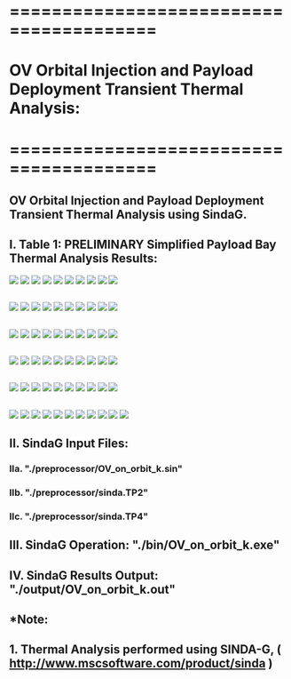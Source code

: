 # ========================================
# OV Orbital Injection and Payload Deployment Transient Thermal Analysis:
# ========================================

## OV Orbital Injection and Payload Deployment Transient Thermal Analysis using SindaG.

##
## I. Table 1: PRELIMINARY Simplified Payload Bay Thermal Analysis Results:
![](./images/Summary_OV_On_Orbit_Results_Page_01.png)
![](./images/Summary_OV_On_Orbit_Results_Page_02.png)
![](./images/Summary_OV_On_Orbit_Results_Page_03.png)
![](./images/Summary_OV_On_Orbit_Results_Page_04.png)
![](./images/Summary_OV_On_Orbit_Results_Page_05.png)
![](./images/Summary_OV_On_Orbit_Results_Page_06.png)
![](./images/Summary_OV_On_Orbit_Results_Page_07.png)
![](./images/Summary_OV_On_Orbit_Results_Page_08.png)
![](./images/Summary_OV_On_Orbit_Results_Page_09.png)
![](./images/Summary_OV_On_Orbit_Results_Page_10.png)

##
![](./images/Summary_OV_On_Orbit_Results_Page_11.png)
![](./images/Summary_OV_On_Orbit_Results_Page_12.png)
![](./images/Summary_OV_On_Orbit_Results_Page_13.png)
![](./images/Summary_OV_On_Orbit_Results_Page_14.png)
![](./images/Summary_OV_On_Orbit_Results_Page_15.png)
![](./images/Summary_OV_On_Orbit_Results_Page_16.png)
![](./images/Summary_OV_On_Orbit_Results_Page_17.png)
![](./images/Summary_OV_On_Orbit_Results_Page_18.png)
![](./images/Summary_OV_On_Orbit_Results_Page_19.png)
![](./images/Summary_OV_On_Orbit_Results_Page_20.png)

##
![](./images/Summary_OV_On_Orbit_Results_Page_21.png)
![](./images/Summary_OV_On_Orbit_Results_Page_22.png)
![](./images/Summary_OV_On_Orbit_Results_Page_23.png)
![](./images/Summary_OV_On_Orbit_Results_Page_24.png)
![](./images/Summary_OV_On_Orbit_Results_Page_25.png)
![](./images/Summary_OV_On_Orbit_Results_Page_26.png)
![](./images/Summary_OV_On_Orbit_Results_Page_27.png)
![](./images/Summary_OV_On_Orbit_Results_Page_28.png)
![](./images/Summary_OV_On_Orbit_Results_Page_29.png)
![](./images/Summary_OV_On_Orbit_Results_Page_30.png)

##
![](./images/Summary_OV_On_Orbit_Results_Page_31.png)
![](./images/Summary_OV_On_Orbit_Results_Page_32.png)
![](./images/Summary_OV_On_Orbit_Results_Page_33.png)
![](./images/Summary_OV_On_Orbit_Results_Page_34.png)
![](./images/Summary_OV_On_Orbit_Results_Page_35.png)
![](./images/Summary_OV_On_Orbit_Results_Page_36.png)
![](./images/Summary_OV_On_Orbit_Results_Page_37.png)
![](./images/Summary_OV_On_Orbit_Results_Page_38.png)
![](./images/Summary_OV_On_Orbit_Results_Page_39.png)
![](./images/Summary_OV_On_Orbit_Results_Page_40.png)

##
![](./images/Summary_OV_On_Orbit_Results_Page_41.png)
![](./images/Summary_OV_On_Orbit_Results_Page_42.png)
![](./images/Summary_OV_On_Orbit_Results_Page_43.png)
![](./images/Summary_OV_On_Orbit_Results_Page_44.png)
![](./images/Summary_OV_On_Orbit_Results_Page_45.png)
![](./images/Summary_OV_On_Orbit_Results_Page_46.png)
![](./images/Summary_OV_On_Orbit_Results_Page_47.png)
![](./images/Summary_OV_On_Orbit_Results_Page_48.png)
![](./images/Summary_OV_On_Orbit_Results_Page_49.png)
![](./images/Summary_OV_On_Orbit_Results_Page_50.png)

##
![](./images/Summary_OV_On_Orbit_Results_Page_51.png)
![](./images/Summary_OV_On_Orbit_Results_Page_52.png)
![](./images/Summary_OV_On_Orbit_Results_Page_53.png)
![](./images/Summary_OV_On_Orbit_Results_Page_54.png)
![](./images/Summary_OV_On_Orbit_Results_Page_55.png)
![](./images/Summary_OV_On_Orbit_Results_Page_56.png)
![](./images/Summary_OV_On_Orbit_Results_Page_57.png)
![](./images/Summary_OV_On_Orbit_Results_Page_58.png)
![](./images/Summary_OV_On_Orbit_Results_Page_59.png)
![](./images/Summary_OV_On_Orbit_Results_Page_60.png)
![](./images/Summary_OV_On_Orbit_Results_Page_61.png)

## II. SindaG Input Files:
### IIa. "./preprocessor/OV_on_orbit_k.sin"
### IIb. "./preprocessor/sinda.TP2"
### IIc. "./preprocessor/sinda.TP4"

## III. SindaG Operation: "./bin/OV_on_orbit_k.exe"

## IV. SindaG Results Output: "./output/OV_on_orbit_k.out"

## 
## *Note: 
## 1. Thermal Analysis performed using SINDA-G, ( http://www.mscsoftware.com/product/sinda )

